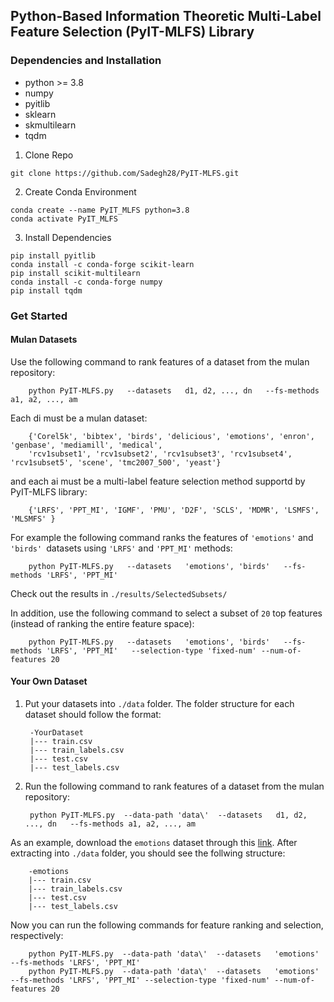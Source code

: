 ## Python-Based Information Theoretic Multi-Label Feature Selection (PyIT-MLFS) Library 

### Dependencies and Installation
* python >= 3.8
* numpy
* pyitlib
* sklearn
* skmultilearn
* tqdm

1. Clone Repo
```
git clone https://github.com/Sadegh28/PyIT-MLFS.git
```

2. Create Conda Environment
```
conda create --name PyIT_MLFS python=3.8
conda activate PyIT_MLFS
```

3. Install Dependencies
```
pip install pyitlib 
conda install -c conda-forge scikit-learn
pip install scikit-multilearn
conda install -c conda-forge numpy
pip install tqdm
```

### Get Started

#### Mulan Datasets
Use the following command to rank features of a dataset from the mulan repository:

        python PyIT-MLFS.py   --datasets   d1, d2, ..., dn   --fs-methods a1, a2, ..., am



Each di must be a mulan dataset: 

      
        {'Corel5k', 'bibtex', 'birds', 'delicious', 'emotions', 'enron', 'genbase', 'mediamill', 'medical',
        'rcv1subset1', 'rcv1subset2', 'rcv1subset3', 'rcv1subset4', 'rcv1subset5', 'scene', 'tmc2007_500', 'yeast'}
        

and each ai must be a multi-label feature selection method supportd by PyIT-MLFS library: 
        
        
        {'LRFS', 'PPT_MI', 'IGMF', 'PMU', 'D2F', 'SCLS', 'MDMR', 'LSMFS', 'MLSMFS' }
        

For example the following command ranks the features of ```'emotions'``` and ```'birds' ```datasets using ```'LRFS'``` and ```'PPT_MI'``` methods: 

        python PyIT-MLFS.py   --datasets   'emotions', 'birds'   --fs-methods 'LRFS', 'PPT_MI'

Check out the results in    ``` ./results/SelectedSubsets/ ```

In addition, use the following command to select a subset of ```20``` top features (instead of ranking the entire feature space):

        python PyIT-MLFS.py   --datasets   'emotions', 'birds'   --fs-methods 'LRFS', 'PPT_MI'   --selection-type 'fixed-num' --num-of-features 20


#### Your Own Dataset
1. Put your datasets into  ``` ./data ``` folder. The folder structure for each dataset should follow the format:

        -YourDataset
        |--- train.csv
        |--- train_labels.csv
        |--- test.csv
        |--- test_labels.csv

2. Run the following command to rank features of a dataset from the mulan repository:

        python PyIT-MLFS.py  --data-path 'data\'  --datasets   d1, d2, ..., dn   --fs-methods a1, a2, ..., am


As an example, download the ``` emotions ``` dataset through this [link](https://github.com/Sadegh28/PyIT-MLFS/raw/master/data/emotions/emotions.rar). After extracting into ``` ./data ``` folder, you should see the follwing structure: 

        -emotions
        |--- train.csv
        |--- train_labels.csv
        |--- test.csv
        |--- test_labels.csv

Now you can run the following commands for feature ranking and selection, respectively: 

        python PyIT-MLFS.py  --data-path 'data\'  --datasets   'emotions'   --fs-methods 'LRFS', 'PPT_MI' 
        python PyIT-MLFS.py  --data-path 'data\'  --datasets   'emotions'   --fs-methods 'LRFS', 'PPT_MI' --selection-type 'fixed-num' --num-of-features 20
